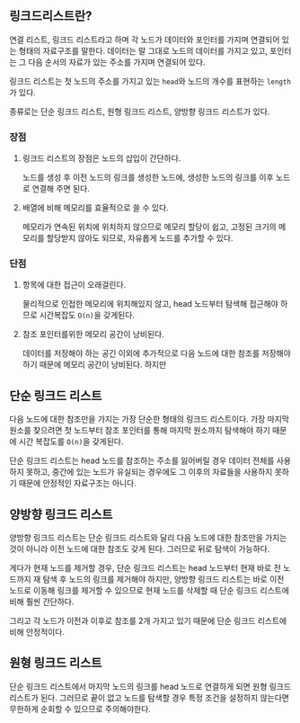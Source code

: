 ## 링크드리스트란?

연결 리스트, 링크드 리스트라고 하며 각 노드가 데이터와 포인터를 가지며 연결되어 있는 형태의 자료구조를 말한다. 데이터는 말 그대로 노드의 데이터를 가지고 있고, 포인터는 그 다음 순서의 자료가 있는 주소를 가지며 연결되어 있다.

링크드 리스트는 첫 노드의 주소를 가지고 있는 `head`와 노드의 개수를 표현하는 `length`가 있다.

종류로는 단순 링크드 리스트, 원형 링크드 리스트, 양방향 링크드 리스트가 있다.

### 장점

1. 링크드 리스트의 장점은 노드의 삽입이 간단하다.

   노드를 생성 후 이전 노드의 링크를 생성한 노드에, 생성한 노드의 링크를 이후 노드로 연결해 주면 된다.

2. 배열에 비해 메모리를 효율적으로 쓸 수 있다.

   메모리가 연속된 위치에 위치하지 않으므로 메모리 할당이 쉽고, 고정된 크기의 메모리를 할당받지 않아도 되므로, 자유롭게 노드를 추가할 수 있다.

### 단점

1. 항목에 대한 접근이 오래걸린다.

   물리적으로 인접한 메모리에 위치해있지 않고, head 노드부터 탐색해 접근해야 하므로 시간복잡도 `O(n)`을 갖게된다.

2. 참조 포인터를위한 메모리 공간이 낭비된다.

   데이터를 저장해야 하는 공긴 이외에 추가적으로 다음 노드에 대한 참조를 저장해야 하기 때문에 메모리 공간이 낭비된다. 하지만

## 단순 링크드 리스트

다음 노드에 대한 참조만을 가지는 가장 단순한 형태의 링크드 리스트이다. 가장 마지막 원소를 찾으려면 첫 노드부터 참조 포인터를 통해 마지막 원소까지 탐색해야 하기 때문에 시간 복잡도를 `O(n)`을 갖게된다.

단순 링크드 리스트는 head 노드를 참조하는 주소를 잃어버릴 경우 데이터 전체를 사용하지 못하고, 중간에 있는 노드가 유실되는 경우에도 그 이후의 자료들을 사용하지 못하기 때문에 안정적인 자료구조는 아니다.

## 양방향 링크드 리스트

양방향 링크드 리스트는 단순 링크드 리스트와 달리 다음 노드에 대한 참조만을 가지는 것이 아니라 이전 노드에 대한 참조도 갖게 된다. 그러므로 뒤로 탐색이 가능하다.

게다가 현재 노드를 제거할 경우, 단순 링크드 리스트는 head 노드부터 현재 바로 전 노드까지 재 탐색 후 노드의 링크를 제거해야 하지만, 양방향 링크드 리스트는 바로 이전 노드로 이동해 링크를 제거할 수 있으므로 현재 노드를 삭제할 때 단순 링크드 리스트에 비해 훨씬 간단하다.

그리고 각 노드가 이전과 이후로 참조를 2개 가지고 있기 때문에 단순 링크드 리스트에 비해 안정적이다.

## 원형 링크드 리스트

단순 링크드 리스트에서 마지막 노드의 링크를 head 노드로 연결하게 되면 원형 링크드 리스트가 된다. 그러므로 끝이 없고 노드를 탐색할 경우 특정 조건을 설정하지 않는다면 무한하게 순회할 수 있으므로 주의해야한다.
